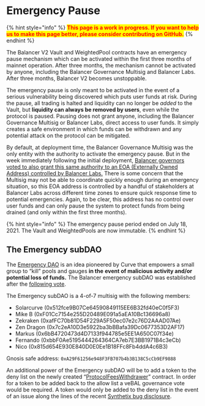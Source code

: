 # Emergency Pause

{% hint style="info" %}
<mark style="color:red;">**This page is a work in progress. If you want to help us to make this page better, please consider contributing on GitHub.**</mark>
{% endhint %}

The Balancer V2 Vault and WeightedPool contracts have an emergency pause mechanism which can be activated within the first three months of mainnet operation. After three months, the mechanism cannot be activated by anyone, including the Balancer Governance Multisig and Balancer Labs. After three months, Balancer V2 becomes unstoppable.

The emergency pause is only meant to be activated in the event of a serious vulnerability being discovered which puts user funds at risk. During the pause, all trading is halted and liquidity can no longer be _added_ to the Vault, but **liquidity can always be removed by users**, even while the protocol is paused. Pausing does not grant anyone, including the Balancer Governance Multisig or Balancer Labs, direct access to user funds. It simply creates a safe environment in which funds can be withdrawn and any potential attack on the protocol can be mitigated.

By default, at deployment time, the Balancer Governance Multisig was the only entity with the authority to activate the emergency pause. But in the week immediately following the initial deployment, [Balancer governors voted to also grant this same authority to an EOA (Externally Owned Address) controlled by Balancer Labs.](https://vote.balancer.fi/#/proposal/Qma3oK8Ltq6YqLvh4xBc359LvYpkQ3b6kxhTCVMnDkHb1M) There is some concern that the Multisig may not be able to coordinate quickly enough during an emergency situation, so this EOA address is controlled by a handful of stakeholders at Balancer Labs across different time zones to ensure quick response time to potential emergencies. Again, to be clear, this address has no control over user funds and can only pause the system to protect funds from being drained (and only within the first three months).

{% hint style="info" %}
The emergency pause period ended on July 18, 2021. The Vault and WeightedPools are now immutable.
{% endhint %}

## The Emergency subDAO

The [Emergency DAO](https://dao.curve.fi/emergencymembers) is an idea pioneered by Curve that empowers a small group to “kill” pools and gauges **in the** **event of malicious activity and/or potential loss of funds.** The Balancer emergency subDAO was established after the [following vote](https://vote.balancer.fi/#/proposal/0x63fab7ab9ef5b9579dabb82058b8ea309e39c766d435438b55fff8db7c1f69fd).

The Emergency subDAO is a 4-of-7 multisig with the following members:

* Solarcurve (0x512fce9B07Ce64590849115EE6B32fd40eC0f5F3)
* Mike B (0xF01Cc7154e255D20489E091a5aEA10Bc136696a8)
* Zekraken (0xafFC70b81D54F229A5F50ec07e2c76D2AAAD07Ae)
* Zen Dragon (0x7c2eA10D3e5922ba3bBBafa39Dc0677353D2AF17)
* Markus (0x6bB4720473d4D7133f944785e5EE1A650C07f34e)
* Fernando (0xbbF0Ae5195444264364CA7eb7E3BB1971B4c3eCb)
* Nico (0x815d654E930E840D0E0Ee1B18FFc8Fb4ddA4c6B3)

Gnosis safe address: `0xA29F61256e948F3FB707b4b3B138C5cCb9EF9888`

An additional power of the Emergency subDAO will be to add a token to the deny list on the newly created “[ProtocolFeesWithdrawer](https://forum.balancer.fi/t/introduce-protocolfeeswithdrawer/3188)” contract. In order for a token to be added back to the allow list a veBAL governance vote would be required. A token would only be added to the deny list in the event of an issue along the lines of the recent [Synthetix bug disclosure](https://forum.balancer.fi/t/medium-severity-bug-found/3161).
